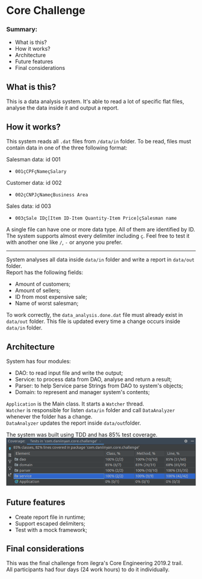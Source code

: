 # Core Challenge

### Summary:
- What is this?
- How it works?
- Architecture
- Future features
- Final considerations

## What is this?
This is a data analysis system. It's able to read a lot of specific flat files, analyse the data inside it and output a report. 

## How it works?
This system reads all `.dat` files from `/data/in` folder. 
To be read, files must contain data in one of the three following format:
<br>

Salesman data: id 001 <br>
- `001çCPFçNameçSalary`

Customer data: id 002 <br>
- `002çCNPJçNameçBusiness Area`

Sales data: id 003 <br>
- `003çSale IDç[Item ID-Item Quantity-Item Price]çSalesman name`

A single file can have one or more data type. All of them are identified by ID. <br>
The system supports almost every delimiter including `ç`. Feel free to test it with another one like `/`, `-` or anyone you prefer.

---
System analyses all data inside `data/in` folder and write a report in `data/out` folder. <br>
Report has the following fields:
- Amount of customers;
- Amount of sellers;
- ID from most expensive sale;
- Name of worst salesman;

To work correctly, the `data_analysis.done.dat` file must already exist in `data/out` folder. 
This file is updated every time a change occurs inside `data/in` folder. 

## Architecture
System has four modules: <br>
- DAO: to read input file and write the output;
- Service: to process data from DAO, analyse and return a result;
- Parser: to help Service parse Strings from DAO to system's objects;
- Domain: to represent and manager system's contents;

`Application` is the Main class. It starts a `Watcher` thread. <br>
`Watcher` is responsible for listen `data/in` folder and call `DataAnalyzer` whenever the folder has a change. <br>
`DataAnalyzer` updates the report inside `data/out`folder.

The system was built using TDD and has 85% test coverage.
<img src="images/TestCoverage.png">

## Future features
- Create report file in runtime;
- Support escaped delimiters;
- Test with a mock framework;

## Final considerations
This was the final challenge from ilegra's Core Engineering 2019.2 trail. <br>
All participants had four days (24 work hours) to do it individually.